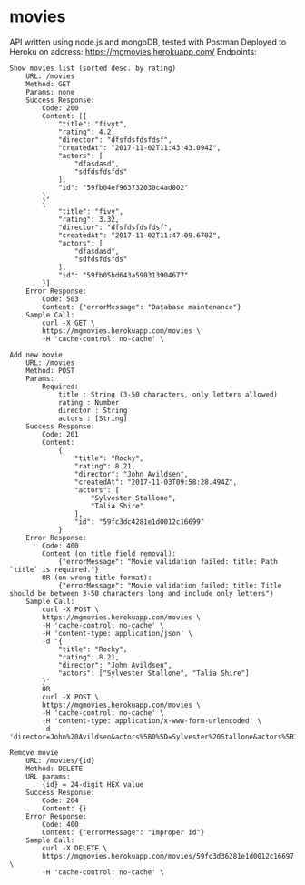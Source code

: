 # movies
API written using node.js and mongoDB, tested with Postman
Deployed to Heroku on address: https://mgmovies.herokuapp.com/
Endpoints:

	Show movies list (sorted desc. by rating)
		URL: /movies
		Method: GET
		Params: none
		Success Response:
			Code: 200
			Content: [{
        		"title": "fivyt",
        		"rating": 4.2,
        		"director": "dfsfdsfdsfdsf",
        		"createdAt": "2017-11-02T11:43:43.094Z",
        		"actors": [
            		"dfasdasd",
            		"sdfdsfdsfds"
        		],
        		"id": "59fb04ef963732030c4ad802"
    		},
    		{
        		"title": "fivy",
        		"rating": 3.32,
        		"director": "dfsfdsfdsfdsf",
        		"createdAt": "2017-11-02T11:47:09.670Z",
        		"actors": [
            		"dfasdasd",
            		"sdfdsfdsfds"
        		],
        		"id": "59fb05bd643a590313904677"
    		}]
		Error Response:
			Code: 503
			Content: {"errorMessage": "Database maintenance"}
		Sample Call:
			curl -X GET \
  			https://mgmovies.herokuapp.com/movies \
  			-H 'cache-control: no-cache' \

  	Add new movie
  		URL: /movies
  		Method: POST
  		Params:
  			Required:
  				title : String (3-50 characters, only letters allowed)
  				rating : Number
  				director : String
  				actors : [String]
  		Success Response:
  			Code: 201
  			Content:
  				{
    				"title": "Rocky",
    				"rating": 8.21,
    				"director": "John Avildsen",
    				"createdAt": "2017-11-03T09:58:28.494Z",
    				"actors": [
       					"Sylvester Stallone",
        				"Talia Shire"
    				],
    				"id": "59fc3dc4281e1d0012c16699"
				}
		Error Response:
			Code: 400
			Content (on title field removal):
				{"errorMessage": "Movie validation failed: title: Path `title` is required."}
			OR (on wrong title format):
				{"errorMessage": "Movie validation failed: title: Title should be between 3-50 characters long and include only letters"}
		Sample Call:
			curl -X POST \
  			https://mgmovies.herokuapp.com/movies \
  			-H 'cache-control: no-cache' \
  			-H 'content-type: application/json' \
  			-d '{
    			"title": "Rocky",
    			"rating": 8.21,
    			"director": "John Avildsen",
    			"actors": ["Sylvester Stallone", "Talia Shire"]
			}'
			OR
			curl -X POST \
  			https://mgmovies.herokuapp.com/movies \
  			-H 'cache-control: no-cache' \
  			-H 'content-type: application/x-www-form-urlencoded' \
  			-d 'director=John%20Avildsen&actors%5B0%5D=Sylvester%20Stallone&actors%5B1%5D=Talia%20Shire&title=Rocky&rating=8.21'

  	Remove movie
  		URL: /movies/{id}
  		Method: DELETE
  		URL params:
  			{id} = 24-digit HEX value
  		Success Response:
  			Code: 204
  			Content: {}
  		Error Response:
  			Code: 400
  			Content: {"errorMessage": "Improper id"}
  		Sample Call:
  			curl -X DELETE \
  			https://mgmovies.herokuapp.com/movies/59fc3d36281e1d0012c16697 \
  			-H 'cache-control: no-cache' \






		


